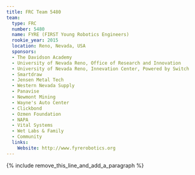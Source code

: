 ```yaml
---
title: FRC Team 5480
team:
  type: FRC
  number: 5480
  name: FYRE (FIRST Young Robotics Engineers)
  rookie_year: 2015
  location: Reno, Nevada, USA
  sponsors:
  - The Davidson Academy
  - University of Nevada Reno, Office of Research and Innovation
  - University of Nevada Reno, Innevation Center, Powered by Switch
  - Smartdraw
  - Jensen Metal Tech
  - Western Nevada Supply
  - Panavise
  - Newmont Mining
  - Wayne's Auto Center
  - Clickbond
  - Ozmen Foundation
  - NAPA
  - Vital Systems
  - Wet Labs & Family
  - Community
  links:
    Website: http://www.fyrerobotics.org
---
```


{% include remove_this_line_and_add_a_paragraph %}